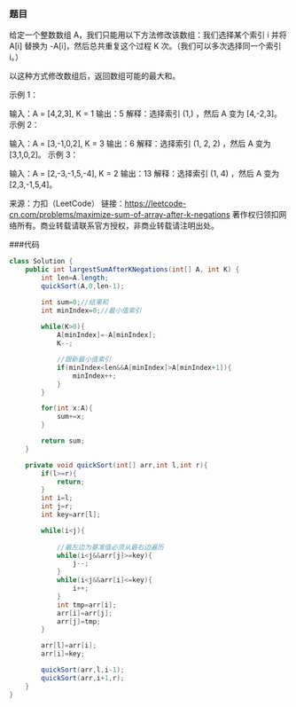 ### 题目

给定一个整数数组 A，我们只能用以下方法修改该数组：我们选择某个索引 i 并将 A[i] 替换为 -A[i]，然后总共重复这个过程 K 次。（我们可以多次选择同一个索引 i。）

以这种方式修改数组后，返回数组可能的最大和。

 

示例 1：

输入：A = [4,2,3], K = 1
输出：5
解释：选择索引 (1,) ，然后 A 变为 [4,-2,3]。
示例 2：

输入：A = [3,-1,0,2], K = 3
输出：6
解释：选择索引 (1, 2, 2) ，然后 A 变为 [3,1,0,2]。
示例 3：

输入：A = [2,-3,-1,5,-4], K = 2
输出：13
解释：选择索引 (1, 4) ，然后 A 变为 [2,3,-1,5,4]。

来源：力扣（LeetCode）
链接：https://leetcode-cn.com/problems/maximize-sum-of-array-after-k-negations
著作权归领扣网络所有。商业转载请联系官方授权，非商业转载请注明出处。

###代码

```java
class Solution {
    public int largestSumAfterKNegations(int[] A, int K) {
        int len=A.length;
        quickSort(A,0,len-1);

        int sum=0;//结果和
        int minIndex=0;//最小值索引
    
        while(K>0){
            A[minIndex]=-A[minIndex];
            K--;

            //跟新最小值索引
            if(minIndex<len&&A[minIndex]>A[minIndex+1]){
                minIndex++;
            }
        }

        for(int x:A){
            sum+=x;
        }

        return sum;
    }

    private void quickSort(int[] arr,int l,int r){
        if(l>=r){
            return;
        }
        int i=l;
        int j=r;
        int key=arr[l];

        while(i<j){
            
            //最左边为基准值必须从最右边遍历
            while(i<j&&arr[j]>=key){
                j--;
            }
            while(i<j&&arr[i]<=key){
                i++;
            }
            int tmp=arr[i];
            arr[i]=arr[j];
            arr[j]=tmp;
        }

        arr[l]=arr[i];
        arr[i]=key;

        quickSort(arr,l,i-1);
        quickSort(arr,i+1,r);
    }
}
```

